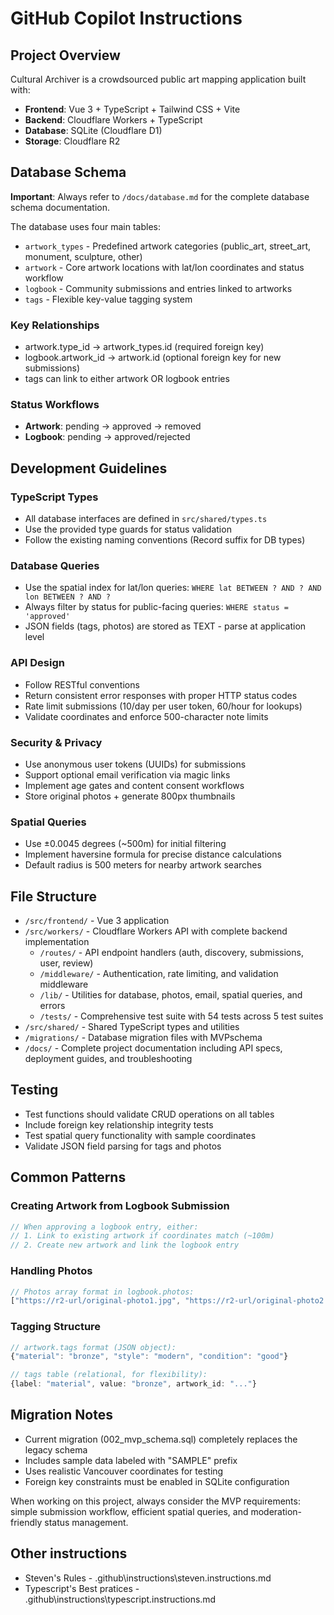 # GitHub Copilot Instructions

## Project Overview

Cultural Archiver is a crowdsourced public art mapping application built with:
- **Frontend**: Vue 3 + TypeScript + Tailwind CSS + Vite
- **Backend**: Cloudflare Workers + TypeScript
- **Database**: SQLite (Cloudflare D1)
- **Storage**: Cloudflare R2

## Database Schema

**Important**: Always refer to `/docs/database.md` for the complete database schema documentation.

The database uses four main tables:
- `artwork_types` - Predefined artwork categories (public_art, street_art, monument, sculpture, other)
- `artwork` - Core artwork locations with lat/lon coordinates and status workflow
- `logbook` - Community submissions and entries linked to artworks
- `tags` - Flexible key-value tagging system

### Key Relationships
- artwork.type_id → artwork_types.id (required foreign key)
- logbook.artwork_id → artwork.id (optional foreign key for new submissions)
- tags can link to either artwork OR logbook entries

### Status Workflows
- **Artwork**: pending → approved → removed
- **Logbook**: pending → approved/rejected

## Development Guidelines

### TypeScript Types
- All database interfaces are defined in `src/shared/types.ts`
- Use the provided type guards for status validation
- Follow the existing naming conventions (Record suffix for DB types)

### Database Queries
- Use the spatial index for lat/lon queries: `WHERE lat BETWEEN ? AND ? AND lon BETWEEN ? AND ?`
- Always filter by status for public-facing queries: `WHERE status = 'approved'`
- JSON fields (tags, photos) are stored as TEXT - parse at application level

### API Design
- Follow RESTful conventions
- Return consistent error responses with proper HTTP status codes
- Rate limit submissions (10/day per user token, 60/hour for lookups)
- Validate coordinates and enforce 500-character note limits

### Security & Privacy
- Use anonymous user tokens (UUIDs) for submissions
- Support optional email verification via magic links
- Implement age gates and content consent workflows
- Store original photos + generate 800px thumbnails

### Spatial Queries
- Use ±0.0045 degrees (~500m) for initial filtering
- Implement haversine formula for precise distance calculations
- Default radius is 500 meters for nearby artwork searches

## File Structure
- `/src/frontend/` - Vue 3 application  
- `/src/workers/` - Cloudflare Workers API with complete backend implementation
  - `/routes/` - API endpoint handlers (auth, discovery, submissions, user, review)
  - `/middleware/` - Authentication, rate limiting, and validation middleware
  - `/lib/` - Utilities for database, photos, email, spatial queries, and errors
  - `/tests/` - Comprehensive test suite with 54 tests across 5 test suites
- `/src/shared/` - Shared TypeScript types and utilities
- `/migrations/` - Database migration files with MVPschema
- `/docs/` - Complete project documentation including API specs, deployment guides, and troubleshooting

## Testing
- Test functions should validate CRUD operations on all tables
- Include foreign key relationship integrity tests
- Test spatial query functionality with sample coordinates
- Validate JSON field parsing for tags and photos

## Common Patterns

### Creating Artwork from Logbook Submission
```typescript
// When approving a logbook entry, either:
// 1. Link to existing artwork if coordinates match (~100m)
// 2. Create new artwork and link the logbook entry
```

### Handling Photos
```typescript
// Photos array format in logbook.photos:
["https://r2-url/original-photo1.jpg", "https://r2-url/original-photo2.jpg"]
```

### Tagging Structure
```typescript
// artwork.tags format (JSON object):
{"material": "bronze", "style": "modern", "condition": "good"}

// tags table (relational, for flexibility):
{label: "material", value: "bronze", artwork_id: "..."}
```

## Migration Notes
- Current migration (002_mvp_schema.sql) completely replaces the legacy schema
- Includes sample data labeled with "SAMPLE" prefix
- Uses realistic Vancouver coordinates for testing
- Foreign key constraints must be enabled in SQLite configuration

When working on this project, always consider the MVP requirements: simple submission workflow, efficient spatial queries, and moderation-friendly status management.


## Other instructions

- Steven's Rules - .github\instructions\steven.instructions.md
- Typescript's Best pratices - .github\instructions\typescript.instructions.md